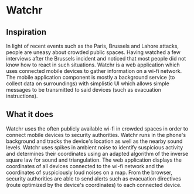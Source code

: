 # Watchr

## Inspiration
In light of recent events such as the Paris, Brussels and Lahore attacks, people are uneasy about crowded public spaces. Having watched a few interviews after the Brussels incident and noticed that most people did not know how to react in such situations. Watchr is a web application which uses connected mobile devices to gather information on a wi-fi network. The mobile application component is mostly a background service (to collect data on surroundings) with simplistic UI which allows simple messages to be transmitted to said devices (such as evacuation instructions). 

## What it does
Watchr uses the often publicly available wi-fi in crowded spaces in order to connect mobile devices to security authorities. Watchr runs in the phone's background and tracks the device's location as well as the nearby sound levels. Watchr uses spikes in ambient noise to identify suspicious activity and determines their coordinates using an adapted algorithm of the inverse square law for sound and triangulation. The web application displays the coordinates of all devices connected to the wi-fi network and the coordinates of suspiciously loud noises on a map. From the browser, security authorities are able to send alerts such as evacuation directives (route optimized by the device's coordinates) to each connected device.
